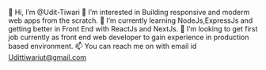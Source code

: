 👋 Hi, I’m @Udit-Tiwari
👀 I’m interested in Building responsive and moderm web apps from the scratch.
🌱 I’m currently learning NodeJs,ExpressJs and getting better in Front End with ReactJs and NextJs.
💞️ I’m looking to get first job currently as front end web developer to gain experience in production based environment.
📫 You can reach me on with email id Udittiwariut@gmail.com
